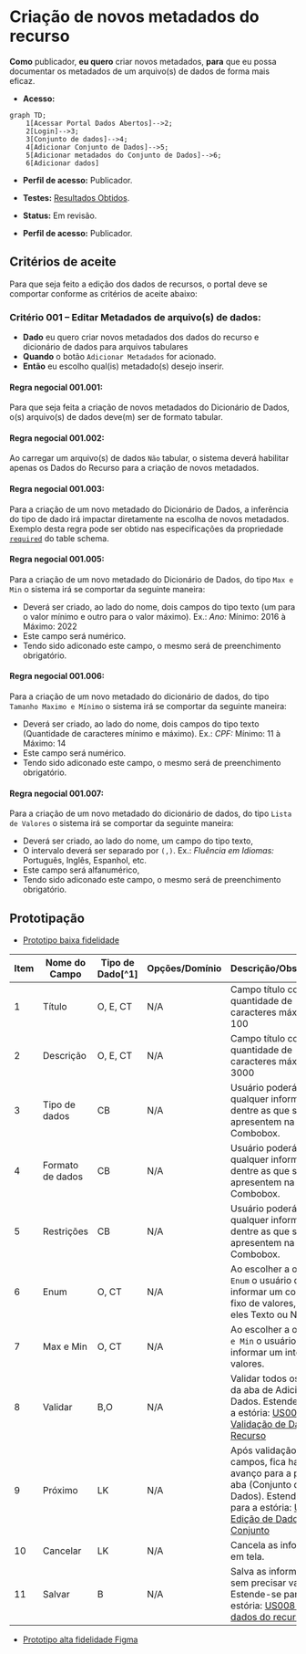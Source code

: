 # Criação de novos metadados do recurso

**Como** publicador, **eu quero**  criar novos metadados, **para** que eu possa documentar os metadados de um arquivo(s) de dados de forma mais eficaz.

- **Acesso:** 

```mermaid
graph TD;
    1[Acessar Portal Dados Abertos]-->2;
    2[Login]-->3;
    3[Conjunto de dados]-->4;
    4[Adicionar Conjunto de Dados]-->5;
    5[Adicionar metadados do Conjunto de Dados]-->6;
    6[Adicionar dados]
```

- **Perfil de acesso:** Publicador. 

- **Testes:** [Resultados Obtidos](../../../testes/sprint_03/04_criacao_de_novos_metadados_do_recurso_casos_de_teste/#resultados-obtidos).

- **Status:** Em revisão.

- **Perfil de acesso:** Publicador. 

## Critérios de aceite
Para que seja feito a edição dos dados de recursos, o portal deve se comportar conforme as critérios de aceite abaixo:

### **Critério 001 – Editar Metadados de arquivo(s) de dados:**
- **Dado** eu quero criar novos metadados dos dados do recurso e dicionário de dados para arquivos tabulares
- **Quando** o botão `Adicionar Metadados` for acionado.
- **Então** eu escolho qual(is) metadado(s) desejo inserir. 

#### **Regra negocial 001.001**: 
Para que seja feita a criação de novos metadados do Dicionário de Dados, o(s) arquivo(s) de dados deve(m) ser de formato tabular.

#### **Regra negocial 001.002**:
Ao carregar um arquivo(s) de dados `Não` tabular, o sistema deverá habilitar apenas os Dados do Recurso para a criação de novos metadados.

#### **Regra negocial 001.003**:
Para a criação de um novo metadado do Dicionário de Dados, a inferência do tipo de dado irá impactar diretamente na escolha de novos metadados. Exemplo desta regra pode ser obtido nas especificações da propriedade [`required`](https://specs.frictionlessdata.io/table-schema/#constraints) do table schema.

#### **Regra negocial 001.005**:
Para a criação de um novo metadado do Dicionário de Dados, do tipo `Max e Min` o sistema irá se comportar da seguinte maneira: 

- Deverá ser criado, ao lado do nome, dois campos do tipo texto (um para o valor mínimo e outro para o valor máximo). Ex.: *Ano:* Mínimo: 2016 à Máximo: 2022
- Este campo será numérico.
- Tendo sido adiconado este campo, o mesmo será de preenchimento obrigatório.

#### **Regra negocial 001.006**:
Para a criação de um novo metadado do dicionário de dados, do tipo `Tamanho Maximo e Mínimo` o sistema irá se comportar da seguinte maneira: 

- Deverá ser criado, ao lado do nome, dois campos do tipo texto (Quantidade de caracteres mínimo e  máximo).  Ex.: *CPF:* Mínimo: 11 à Máximo: 14
- Este campo será numérico.
- Tendo sido adiconado este campo, o mesmo será de preenchimento obrigatório.

#### **Regra negocial 001.007**:
Para a criação de um novo metadado do  dicionário de dados, do tipo `Lista de Valores` o sistema irá se comportar da seguinte maneira: 

- Deverá ser criado, ao lado do nome,  um campo do tipo texto,
- O intervalo deverá ser separado por `(,)`. Ex.: *Fluência em Idiomas:* Português, Inglês, Espanhol, etc.
- Este campo será alfanumérico,
- Tendo sido adiconado este campo, o mesmo será de preenchimento obrigatório.

## Prototipação

- [Prototipo baixa fidelidade](/assets/pdfs/prototipo_telas_ckan.pdf)

| Item |                        Nome do Campo                        | Tipo de Dado[^1] | Opções/Domínio |     Descrição/Observações      |
|------|-------------------------------------------------------------|------------------|----------------|--------------------------------|
|    1 | Título                 | O, E, CT              | N/A        | Campo título com quantidade de caracteres máximo de 100            |
|    2 | Descrição              | O, E, CT              | N/A            | Campo título com quantidade de caracteres máximo de 3000      |
|    3 | Tipo de dados | CB             | N/A            | Usuário poderá escolher qualquer informação dentre as que se apresentem na Combobox. |
|    4 | Formato de dados  | CB              | N/A            | Usuário poderá escolher qualquer informação dentre as que se apresentem na Combobox. |
|    5 | Restrições                         | CB                | N/A            | Usuário poderá escolher qualquer informação dentre as que se apresentem na Combobox.|
|    6 | Enum  | O, CT              | N/A            | Ao escolher a opção `Enum` o usuário deverá informar um conjunto fixo de valores, sendo eles Texto ou Números. |	
|    7 | Max e Min  | O, CT              | N/A            | Ao escolher a opção `Max e Min` o usuário deverá informar um intervalo de valores. |
|    8 |  Validar     | B,O             |  N/A       | Validar todos os campos da aba de Adicionar Dados. Estende-se para a estória: [US005  -Validação de Dados do Recurso](/estorias_de_usuarios/05_validacao_de_dados_do_recurso)
|    9 |   Próximo            |   LK            |      N/A      | Após validação dos campos, fica habilitado o avanço para a próxima aba (Conjunto de Dados). Estende-se para a estória: [US008  -Edição de Dados do Conjunto](/estorias_de_usuarios/06_edicao_de_dados_do_conjunto_do_recurso) |
|    10| Cancelar |     LK         |       N/A      | Cancela as informações em tela. |
|   11 | Salvar  |     B          |       N/A      | Salva as informações sem precisar validar. Estende-se para a estória: [US008  -Salvar dados do recurso](/estorias_de_usuarios/08_salvar_dados_do_recurso) |

- [Prototipo alta fidelidade Figma](https://www.figma.com/proto/X0SZVAiL6Auf6pqssoewnn/SEPLAG-CKAN?node-id=2%3A387&scaling=min-zoom&page-id=2%3A387&starting-point-node-id=217%3A1115) 
